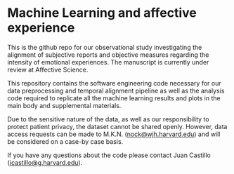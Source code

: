 # Machine Learning and affective experience
This is the github repo for our observational study investigating the alignment of subjective reports and objective measures regarding the intensity of emotional experiences. The manuscript is currently under review at Affective Science.

This repository contains the software engineering code necessary for our data preprocessing and temporal alignment pipeline as well as the analysis code required to replicate all the machine learning results and plots in the main body and supplemental materials.

Due to the sensitive nature of the data, as well as our responsibility to protect patient privacy, the dataset cannot be shared openly. However, data access requests can be made to M.K.N. (nock@wjh.harvard.edu) and will be considered on a case-by case basis.

If you have any questions about the code please contact Juan Castillo (jcastillo@g.harvard.edu).
